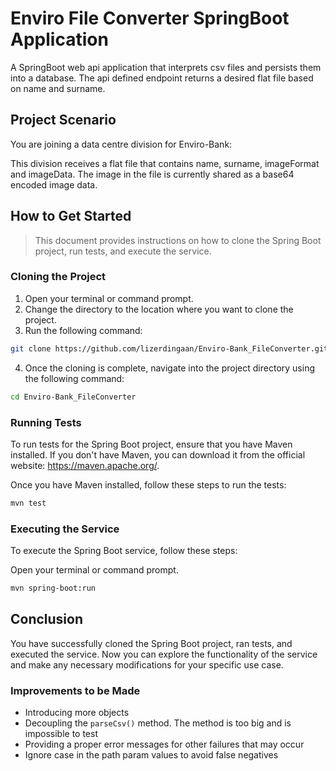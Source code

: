 # Enviro File Converter SpringBoot Application

A SpringBoot web api application that interprets csv files and persists them into a database. The api defined endpoint returns a desired flat file based on name and surname.

## Project Scenario

You are joining a data centre division for Enviro-Bank:

This division receives a flat file that contains name, surname, imageFormat and imageData.
The image in the file is currently shared as a base64 encoded image data.

## How to Get Started

>This document provides instructions on how to clone the Spring Boot project, run tests, and execute the service.

### Cloning the Project

1. Open your terminal or command prompt.
2. Change the directory to the location where you want to clone the project.
3. Run the following command:

```bash
git clone https://github.com/lizerdingaan/Enviro-Bank_FileConverter.git
```

4. Once the cloning is complete, navigate into the project directory using the following command:

```bash
cd Enviro-Bank_FileConverter
```

### Running Tests

To run tests for the Spring Boot project, ensure that you have Maven installed. If you don't have Maven, you can download it from the official website: https://maven.apache.org/.

Once you have Maven installed, follow these steps to run the tests:

```bash
mvn test
```

### Executing the Service

To execute the Spring Boot service, follow these steps:

Open your terminal or command prompt.

```bash
mvn spring-boot:run
```

## Conclusion

You have successfully cloned the Spring Boot project, ran tests, and executed the service. Now you can explore the functionality of the service and make any necessary modifications for your specific use case.

### Improvements to be Made

- Introducing more objects
- Decoupling the `parseCsv()` method. The method is too big and is impossible to test
- Providing a proper error messages for other failures that may occur
- Ignore case in the path param values to avoid false negatives